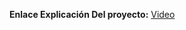 **Enlace Explicación Del proyecto:** [Video](https://udbedu-my.sharepoint.com/personal/mc200314_alumno_udb_edu_sv/_layouts/15/stream.aspx?id=%2Fpersonal%2Fmc200314%5Falumno%5Fudb%5Fedu%5Fsv%2FDocuments%2FGrabaciones%2FMeeting%20with%20Kevin%20Adonay%20Mart%C3%AF%C2%BF%C2%BDnez%20Cer%C3%AF%C2%BF%C2%BDn%2D20251020%5F211315%2DMeeting%20Recording%2Emp4&nav=eyJyZWZlcnJhbEluZm8iOnsicmVmZXJyYWxBcHAiOiJTdHJlYW1XZWJBcHAiLCJyZWZlcnJhbFZpZXciOiJTaGFyZURpYWxvZy1MaW5rIiwicmVmZXJyYWxBcHBQbGF0Zm9ybSI6IldlYiIsInJlZmVycmFsTW9kZSI6InZpZXcifX0&ga=1&referrer=StreamWebApp%2EWeb&referrerScenario=AddressBarCopied%2Eview%2Ec63fb6e1%2Dd7de%2D4121%2D984f%2D104f7a473adc)
